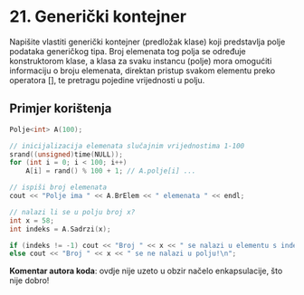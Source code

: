 ﻿# 21. Generički kontejner

Napišite vlastiti generički kontejner (predložak klase) koji predstavlja polje podataka generičkog tipa. Broj elemenata tog polja se određuje
konstruktorom klase, a klasa za svaku instancu (polje) mora omogućiti informaciju o broju elemenata, direktan pristup svakom elementu preko
operatora [], te pretragu pojedine vrijednosti u polju.

## Primjer korištenja

```cpp
Polje<int> A(100);

// inicijalizacija elemenata slučajnim vrijednostima 1-100
srand((unsigned)time(NULL));
for (int i = 0; i < 100; i++)
	A[i] = rand() % 100 + 1; // A.polje[i] ...

// ispiši broj elemenata
cout << "Polje ima " << A.BrElem << " elemenata " << endl;

// nalazi li se u polju broj x?
int x = 58;
int indeks = A.Sadrzi(x);

if (indeks != -1) cout << "Broj " << x << " se nalazi u elementu s indeksom " << indeks << "!\n";
else cout << "Broj " << x << " se ne nalazi u polju!\n";
```

**Komentar autora koda**: ovdje nije uzeto u obzir načelo enkapsulacije, što nije dobro! 